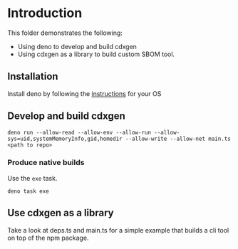 # Introduction

This folder demonstrates the following:

- Using deno to develop and build cdxgen
- Using cdxgen as a library to build custom SBOM tool.

## Installation

Install deno by following the [instructions](https://docs.deno.com/runtime/manual/) for your OS

## Develop and build cdxgen

```shell
deno run --allow-read --allow-env --allow-run --allow-sys=uid,systemMemoryInfo,gid,homedir --allow-write --allow-net main.ts <path to repo>
```

### Produce native builds

Use the `exe` task.

```
deno task exe
```

## Use cdxgen as a library

Take a look at deps.ts and main.ts for a simple example that builds a cli tool on top of the npm package.
